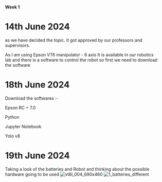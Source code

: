 
**Week 1**
# 14th June 2024

as we have decided the topic. It got approved by our professors and supervisors.

As I am using Epson VT6 manipulator - 6 axis
It is available in our robotics lab
and there is a software to control the robot so first we need to download the software

#  18th June 2024
Download the softwares :-

Epson RC + 7.0

Python 

Jupyter Notebook

Yolo v8

#  19th June 2024
Taking a look of the batteries and Robot and thinking about the possible hardware going to be used
![vt6l_004_690x460](https://github.com/user-attachments/assets/b2b908c3-9dcb-42b5-9300-df26403014e6)
![1_batteries_different](https://github.com/user-attachments/assets/fc342b71-e848-4df6-9936-e1cc04b0e2f4)
